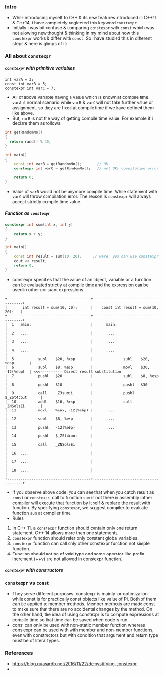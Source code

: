 ### Intro
- While introducing myself to C++ & its new features introduced in C++11 & C++14, i have completely neglected this keyword `constexpr`. 
- Initially i was bit confuse & comparing `constexpr` with `const` which was not allowing new thought & thinking in my mind about how this `constexpr` works & differ with `const`. So i have studied this in different steps & here is glimps of it:
### All about `constexpr`

##### `constexpr` with primitive variables
```
int varA = 3;
const int varB = 5;
constexpr int varC = 7;
```
- All of above variable having a value which is known at compile time. `varA` is normal scenario while `varB` & `varC` will not take further value or assignment. so they are fixed at compile time if we have defined them like above.
- But, `varB` is not the way of getting compile time value. For example if i declare them as follows:
```c++
int getRandomNo()
{
  return rand() % 10;
}

int main()
{
    const int varB = getRandomNo();       // OK
    constexpr int varC = getRandomNo();   // not OK! compilation error

    return 0;
}
```
- Value of `varB` would not be anymore compile time. While statement with `varC` will throw compilation error. The reason is `constexpr` will always accept strictly compile time value.
##### Function as `constexpr`
```c++
constexpr int sum(int x, int y)
{
    return x + y;
}

int main()
{
    const int result = sum(10, 20);     // Here, you can use constexpr as well
    cout << result;
    return 0;
}
```
- constexpr specifies that the value of an object, variable or a function can be evaluated strictly at compile time and the expression can be used in other constant expressions. 
```assembly
+--------------------------------------+--------------------------------------+
|       int result = sum(10, 20);      |    const int result = sum(10, 20);   |
+--------------------------------------+--------------------------------------+
|  1   main:                           |      main:                           |
|  2   ....                            |      ....                            |
|  3   ....                            |      ....                            |
|  4   ....                            |      ....                            |
|  5           subl    $20, %esp       |      	      subl    $20, %esp       |
|  6           subl    $8, %esp        |              movl    $30, -12(%ebp)  | <<<---------- Direct result substitution
|  7           pushl   $20             |              subl    $8, %esp        |
|  8           pushl   $10             |              pushl   $30             |
|  9           call    _Z3sumii        |              pushl   $_ZSt4cout      |
|  10          addl    $16, %esp       |              call    _ZNSolsEi       |
|  11          movl    %eax, -12(%ebp) |      ....                            |
|  12          subl    $8, %esp        |      ....                            |
|  13          pushl   -12(%ebp)       |      ....                            |
|  14          pushl   $_ZSt4cout      |                                      |
|  15          call    _ZNSolsEi       |                                      |
|  16  ....                            |                                      |
|  17  ....                            |                                      |
|  18  ....                            |                                      |
+--------------------------------------+--------------------------------------+
```
- If you observe above code, you can see that when you catch result as `const` or `constexpr`, call to function `sum` is not there in assembly rather compiler will execute that function by it self & replace the result with function.
By specifying `constexpr`, we suggest compiler to evaluate function `sum` at compiler time.
- Rules:
1. In C++ 11, a `constexpr` function should contain only one return statement. C++ 14 allows more than one statements.
2. `constexpr` function should refer only constant global variables.
3. `constexpr` function can call only other constexpr function not simple function.
4. Function should not be of void type and some operator like prefix increment (++v) are not allowed in constexpr function.

##### `constexpr` with constructors

### `constexpr` vs `const`
- They serve different purposes. constexpr is mainly for optimization while const is for practically const objects like value of Pi.
Both of them can be applied to member methods. Member methods are made const to make sure that there are no accidental changes by the method. On the other hand, the idea of using constexpr is to compute expressions at compile time so that time can be saved when code is run.
- const can only be used with non-static member function whereas constexpr can be used with with member and non-member functions, even with constructors but with condition that argument and return type must be of literal types.

### References
- https://blog.quasardb.net/2016/11/22/demystifying-constexpr
- 
